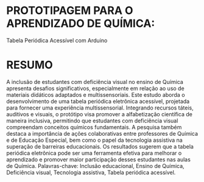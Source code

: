 # PROTOTIPAGEM PARA O APRENDIZADO DE QUÍMICA:
Tabela Periódica Acessível com Arduino


# RESUMO

A inclusão de estudantes com deficiência visual no ensino de Química apresenta desafios significativos, especialmente em relação ao uso de materiais didáticos adaptados e multissensoriais. Este estudo aborda o desenvolvimento de uma tabela periódica eletrônica acessível, projetada para fornecer uma experiência multissensorial. Integrando recursos táteis, auditivos e visuais, o protótipo visa promover a alfabetização científica de maneira inclusiva, permitindo que estudantes com deficiência visual compreendam conceitos químicos fundamentais. A pesquisa também destaca a importância de ações colaborativas entre professores de Química e de Educação Especial, bem como o papel da tecnologia assistiva na superação de barreiras educacionais. Os resultados sugerem que a tabela periódica eletrônica pode ser uma ferramenta efetiva para melhorar o aprendizado e promover maior participação desses estudantes nas aulas de Química.
Palavras-chave: Inclusão educacional, Ensino de Química, Deficiência visual, Tecnologia assistiva, Tabela periódica acessível.
